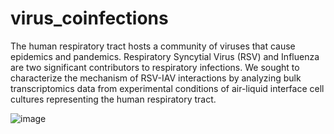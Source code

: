# virus_coinfections

The human respiratory tract hosts a community of viruses that cause epidemics and pandemics. Respiratory Syncytial Virus (RSV) and Influenza are two significant contributors to respiratory infections. We sought to characterize the mechanism of RSV-IAV interactions by analyzing bulk transcriptomics data from experimental conditions of air-liquid interface cell cultures representing the human respiratory tract. 

![image](https://github.com/marthaluka/viral_coinfections/assets/39192976/0a24181a-3ed0-4c1c-b3a7-f09c7c106a22)

